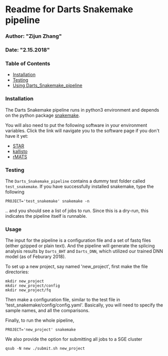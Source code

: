 # Readme for Darts Snakemake pipeline
### Author: "Zijun Zhang"
### Date: "2.15.2018"

### Table of Contents
- [Installation](#installation)
- [Testing](#testing)
- [Using Darts_Snakemake_pipeline](#usage)

### Installation
The Darts Snakemake pipeline runs in python3 environment and depends on the python 
package [snakemake](#).

You will also need to put the following software in your environment variables. Click the link
will navigate you to the software page if you don't have it yet:
  - [STAR](#)
  - [kallisto](#)
  - [rMATS](#)

### Testing
The `Darts_Snakemake_pipeline` contains a dummy test folder called `test_snakemake`.
If you have successfully installed snakemake, type the following
```
PROJECT='test_snakemake' snakemake -n
```
.. and you should see a list of jobs to run. Since this is a dry-run, this indicates
the pipeline itself is runnable.

### Usage
The input for the pipeline is a configuration file and a set of fastq files (either gzipped or plain text). And the pipeline
will generate the splicing analysis results by `Darts_BHT` and `Darts_DNN`, which utilized our trained DNN model (as of Feburary 2018).

To set up a new project, say named 'new_project', first make the file directories:
```
mkdir new_project
mkdir new_project/config
mkdir new_project/fq
```
Then make a configuration file, similar to the test file in 'test_snakemake/config/config.yaml'.
Basically, you will need to specify the sample names, and all the comparisons.

Finally, to run the whole pipeline,
```
PROJECT='new_project' snakemake
```
We also provide the option for submitting all jobs to a SGE cluster
```
qsub -N new ./submit.sh new_project
```
